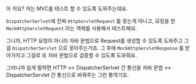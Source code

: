 아 저요? 저는 MVC를 테스트 할 수 있도록 도와주는데요.

`DispatcherSerlvet`에 진짜 `HttpServletRequest` 를 꽂는게 아니고, 모킹을 한 `MockHttpServletRequest` 라는 객체를 사용해서 테스트해요.

그니까, HTTP 요청이 아니라 자바 문법으로 Request를 생성할 수 있도록 도와주고 그걸 `DispatcherServlet` 으로 꽂아주는거죠. 그 후에 `MockHttpServletResponse` 를 받아가지고 그걸로 또 자바 문법으로 검증할 수 있도록 도와줘요.

그러니까 쉽게 말하면 HTTP ↔ DispatcherSerlvet 간 통신을 자바 문법 ↔ DispatcherServlet 간 통신으로 바꿔주는 그런 통역기죠.